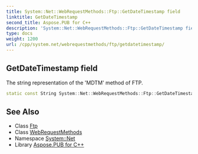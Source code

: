 ```yaml
---
title: System::Net::WebRequestMethods::Ftp::GetDateTimestamp field
linktitle: GetDateTimestamp
second_title: Aspose.PUB for C++
description: 'System::Net::WebRequestMethods::Ftp::GetDateTimestamp field. The string representation of the ''MDTM'' method of FTP in C++.'
type: docs
weight: 1200
url: /cpp/system.net/webrequestmethods/ftp/getdatetimestamp/
---
```

## GetDateTimestamp field


The string representation of the 'MDTM' method of FTP.

```cpp
static const String System::Net::WebRequestMethods::Ftp::GetDateTimestamp
```

## See Also

* Class [Ftp](../)
* Class [WebRequestMethods](../../)
* Namespace [System::Net](../../../)
* Library [Aspose.PUB for C++](../../../../)
